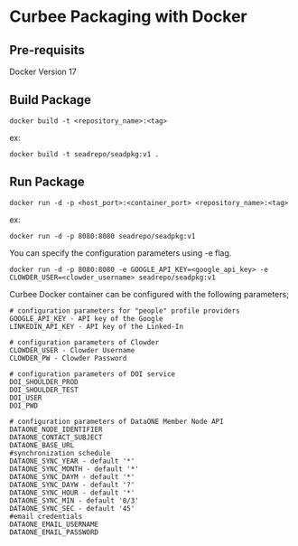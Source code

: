 Curbee Packaging with Docker
======================================

Pre-requisits
---------------
Docker Version 17

Build Package
---------------
~~~
docker build -t <repository_name>:<tag>
~~~
ex:
~~~
docker build -t seadrepo/seadpkg:v1 .
~~~

Run Package
---------------
~~~
docker run -d -p <host_port>:<container_port> <repository_name>:<tag>
~~~
ex:
~~~
docker run -d -p 8080:8080 seadrepo/seadpkg:v1
~~~
You can specify the configuration parameters using -e flag. 
~~~
docker run -d -p 8080:8080 -e GOOGLE_API_KEY=<google_api_key> -e CLOWDER_USER=<clowder_username> seadrepo/seadpkg:v1
~~~
Curbee Docker container can be configured with the following parameters;
~~~
# configuration parameters for "people" profile providers
GOOGLE_API_KEY - API key of the Google
LINKEDIN_API_KEY - API key of the Linked-In

# configuration parameters of Clowder
CLOWDER_USER - Clowder Username
CLOWDER_PW - Clowder Password

# configuration parameters of DOI service
DOI_SHOULDER_PROD
DOI_SHOULDER_TEST
DOI_USER
DOI_PWD

# configuration parameters of DataONE Member Node API
DATAONE_NODE_IDENTIFIER
DATAONE_CONTACT_SUBJECT
DATAONE_BASE_URL
#synchronization schedule
DATAONE_SYNC_YEAR - default '*'
DATAONE_SYNC_MONTH - default '*'
DATAONE_SYNC_DAYM - default '*'
DATAONE_SYNC_DAYW - default '?'
DATAONE_SYNC_HOUR - default '*'
DATAONE_SYNC_MIN - default '0/3'
DATAONE_SYNC_SEC - default '45'
#email credentials
DATAONE_EMAIL_USERNAME
DATAONE_EMAIL_PASSWORD
~~~
